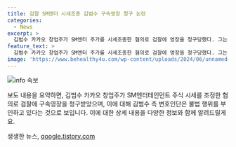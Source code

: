 ```yaml
---
title: 검찰 SM엔터 시세조종 김범수 구속영장 청구 논란
categories:
  - News
excerpt: >
  김범수 카카오 창업주가 SM엔터 주가를 시세조종한 혐의로 검찰에 영장을 청구당했다. 그는 이를 전면 부인하며, 변호인단은 불법행위를 지시한 증거가 없다고 주장했다. 카카오와의 사업 협력을 위해 지분을 확보한 정상적인 장내 매수로 설명했으며, 향후 영장 심문에서 이를 성실히 소명할 것이라고 밝혔다. 영장 청구에 따라 검찰은 구속전 피의자 신문을 진행할 예정이며, 관건은 시세조종을 직접 지시한 증거를 어느 정도 확보했는지일 것으로 전해졌다.
feature_text: >
  김범수 카카오 창업주가 SM엔터 주가를 시세조종한 혐의로 검찰에 영장을 청구당했다. 그는 이를 전면 부인하며, 변호인단은 불법행위를 지시한 증거가 없다고 주장했다. 카카오와의 사업 협력을 위해 지분을 확보한 정상적인 장내 매수로 설명했으며, 향후 영장 심문에서 이를 성실히 소명할 것이라고 밝혔다. 영장 청구에 따라 검찰은 구속전 피의자 신문을 진행할 예정이며, 관건은 시세조종을 직접 지시한 증거를 어느 정도 확보했는지일 것으로 전해졌다.
image: 'https://www.behealthy4u.com/wp-content/uploads/2024/06/unnamed-file.png'
---
```


<p><img src="https://www.behealthy4u.com/wp-content/uploads/2024/06/unnamed-file.png" alt="info 속보" /></p>

<p>보도 내용을 요약하면, 김범수 카카오 창업주가 SM엔터테인먼트 주식 시세를 조정한 혐의로 검찰에 구속영장을 청구받았으며, 이에 대해 김범수 측 변호인단은 불법 행위를 부인하고 있다는 것으로 보입니다. 이에 대한 상세 내용을 다양한 정보와 함께 알려드릴게요.</p>
생생한 뉴스, <a href="https://qoogle.tistory.com" rel="dofollow">qoogle.tistory.com</a>


